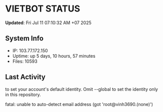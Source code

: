 # VIETBOT STATUS
**Updated**: Fri Jul 11 07:10:32 AM +07 2025

## System Info
- IP: 103.77.172.150
- Uptime: up 5 days, 10 hours, 57 minutes
- Files: 10593

## Last Activity

to set your account's default identity.
Omit --global to set the identity only in this repository.

fatal: unable to auto-detect email address (got 'root@vinh3690.(none)')
